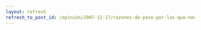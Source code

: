 ```yaml
---
layout: refresh
refresh_to_post_id: /opinión/2007-12-17/razones-de-peso-por-las-que-necesitas-windows-live
---
```

